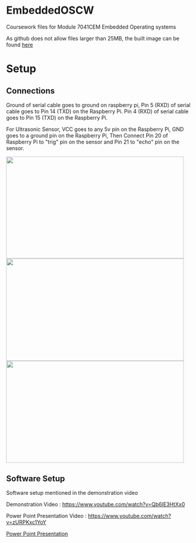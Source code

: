 # EmbeddedOSCW
Coursework files for Module 7041CEM Embedded Operating systems

As github does not allow files larger than 25MB, the built image can be found [here](https://livecoventryac-my.sharepoint.com/:f:/g/personal/shaikhm17_uni_coventry_ac_uk/ErEe6ZIdEslAl6O0qSce0rAB6AuFlu8z_8qVrNcaU5hC2A?e=bLAQcD)


# Setup

## Connections

Ground of serial cable goes to ground on raspberry pi, Pin 5 (RXD) of serial cable goes to Pin 14 (TXD) on the Raspberry Pi. 
Pin 4 (RXD) of serial cable goes to Pin 15 (TXD) on the Raspberry Pi.

For Ultrasonic Sensor, VCC goes to any 5v pin on the Raspberry Pi, GND goes to a ground pin on the Raspberry Pi,
Then Connect Pin 20 of Raspberry Pi to "trig" pin on the sensor and Pin 21 to "echo" pin on the sensor.

<img src="https://user-images.githubusercontent.com/48800555/197344068-9a4035ad-dd8b-4c30-b584-be406fbc7a33.png" width="478" height="274.5">

<img src="https://user-images.githubusercontent.com/48800555/197344082-f62ebc7e-b314-4fd8-98cf-96e32a9c0da5.png" width="478" height="274.5">

<img src="https://user-images.githubusercontent.com/48800555/197344967-ba23378b-2f26-431b-9dda-37079f53cc19.png" width="478" height="274.5">


## Software Setup

Software setup mentioned in the demonstration video

Demonstration Video : https://www.youtube.com/watch?v=Qb6IE3HtXx0


Power Point Presentation Video : https://www.youtube.com/watch?v=zURPKxc1YoY


[Power Point Presentation](https://livecoventryac-my.sharepoint.com/:p:/g/personal/shaikhm17_uni_coventry_ac_uk/EdCL4aZUN6FBtE9eZKi2zgkBJvnl_ivdNHapAGGZ1m-NOQ?e=LgXUXB)


